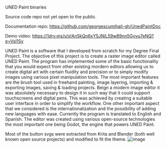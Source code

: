 UNED Paint binaries

Source code repo not yet open to the public.

Documentation repo: https://github.com/georgescumihail-gh/UnedPaintDoc

Demo video: https://1drv.ms/v/s!An5kQn6xY5JNjL59w89nn5Gyvu7eNQ?e=Vsl1Sy

UNED Paint is a software that I developed from scratch for my Degree Final Project.
The objective of this project is to create a raster image editor called UNED Paint.
The program has implemented some of the basic functionality that you would expect from
other existing mordern editors allowing us to create digital art with certain fluidity and
precision or to simply modify images using various pixel manipulation tools. The most
important features are the brush tool used in freehand painting, image layering, importing
& exporting images, saving & loading projects.
Beign a modern image editor it was absolutely necessary to design it in such way that it
could support touchscreens and digital pens. This was achieved by creating a suitable
user interface in order to simplify the workflow.
One other important aspect that we considered is the internationalization and the possibility of adding new languages with ease. Currently the program is translated to English
and Spanish.
The editor was created using various open-source technologies the most important one
being Godot, the engine that powers UNED Paint.


Most of the button svgs were extracted from Krita and Blender (both well known open source projects) and modified to fit the theme.
![image](https://user-images.githubusercontent.com/66799893/160240083-251b8056-a46d-411f-b1c5-f5b5d3cef178.png)
